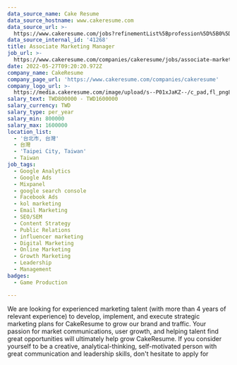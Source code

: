 ```yaml
---
data_source_name: Cake Resume
data_source_hostname: www.cakeresume.com
data_source_url: >-
  https://www.cakeresume.com/jobs?refinementList%5Bprofession%5D%5B0%5D=game-production&range%5Bsalary_range%5D%5Bmin%5D=1000000
data_source_internal_id: '41268'
title: Associate Marketing Manager
job_url: >-
  https://www.cakeresume.com/companies/cakeresume/jobs/associate-marketing-manager
date: 2022-05-27T09:20:20.972Z
company_name: CakeResume
company_page_url: 'https://www.cakeresume.com/companies/cakeresume'
company_logo_url: >-
  https://media.cakeresume.com/image/upload/s--P01xJaKZ--/c_pad,fl_png8,h_200,w_200/v1586508643/page_2_logo_1468389599.png
salary_text: TWD800000 - TWD1600000
salary_currency: TWD
salary_type: per_year
salary_min: 800000
salary_max: 1600000
location_list:
  - '台北市, 台灣'
  - 台灣
  - 'Taipei City, Taiwan'
  - Taiwan
job_tags:
  - Google Analytics
  - Google Ads
  - Mixpanel
  - google search console
  - Facebook Ads
  - kol marketing
  - Email Marketing
  - SEO/SEM
  - Content Strategy
  - Public Relations
  - influencer marketing
  - Digital Marketing
  - Online Marketing
  - Growth Marketing
  - Leadership
  - Management
badges:
  - Game Production

---
```


We are looking for experienced marketing talent (with more than 4 years of relevant experience) to develop, implement, and execute strategic marketing plans for CakeResume to grow our brand and traffic. Your passion for market communications, user growth, and helping talent find great opportunities will ultimately help grow CakeResume. If you consider yourself to be a creative, analytical-thinking, self-motivated person with great communication and leadership skills, don't hesitate to apply for 